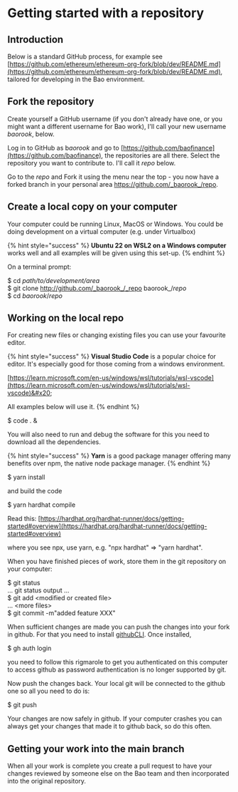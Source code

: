 # Getting started with a repository

## Introduction

Below is a standard GitHub process, for example see [https://github.com/ethereum/ethereum-org-fork/blob/dev/README.md](https://github.com/ethereum/ethereum-org-fork/blob/dev/README.md), tailored for developing in the Bao environment.&#x20;

## Fork the repository

Create yourself a GitHub username (if you don't already have one, or you might want a different username for Bao work), I'll call your new username _baorook_, below.

Log in to GitHub as &#x62;_&#x61;orook_ and go to [https://github.com/baofinance](https://github.com/baofinance), the repositories are all there. Select the repository you want to contribute to. I'll call it _repo_ below.

Go to the _repo_ and Fork it using the menu near the top - you now have a forked   branch in your personal area https://github.com/_baorook_/repo.

## Create a local copy on your computer

Your computer could be running Linux, MacOS or Windows. You could be doing development on a virtual computer (e.g. under Virtualbox)&#x20;

{% hint style="success" %}
**Ubuntu 22 on WSL2 on a Windows computer** works well and all examples will be given using this set-up.
{% endhint %}

On a terminal prompt:

$ cd _path/to/development/area_ \
$ git clone http://github.com/_baorook_/_repo baorook_/_repo_ \
$ cd _baorook_/_repo_

## Working on the local repo

For creating new files or changing existing files you can use your favourite editor.&#x20;

{% hint style="success" %}
**Visual Studio Code** is a popular choice for editor. It's especially good for those coming from a windows environment.

[https://learn.microsoft.com/en-us/windows/wsl/tutorials/wsl-vscode](https://learn.microsoft.com/en-us/windows/wsl/tutorials/wsl-vscode)&#x20;

All examples below will use it.
{% endhint %}

$ code . &

You will also need to run and debug the software for this you need to download all the dependencies.

{% hint style="success" %}
**Yarn** is a good package manager offering many benefits over npm, the native node package manager.
{% endhint %}

$ yarn install

and build the code

$ yarn hardhat compile

Read this: [https://hardhat.org/hardhat-runner/docs/getting-started#overview](https://hardhat.org/hardhat-runner/docs/getting-started#overview)

where you see npx, use yarn, e.g. "npx hardhat" => "yarn hardhat".

When you have finished pieces of work, store them in the git repository on your computer:

$ git status\
&#x20;   ... git status output ...\
$ git add \<modified or created file>\
&#x20;   ... \<more files>\
$ git commit -m"added feature XXX"

When sufficient changes are made you can push the changes into your fork in github. For that you need to install [githubCLI](https://github.com/cli/cli). Once installed,

$ gh auth login

you need to follow this rigmarole to get you authenticated on this computer to access github as password authentication is no longer supported by git.

Now push the changes back. Your local git will be connected to the github one so all you need to do is:

$ git push

Your changes are now safely in github. If your computer crashes you can always get your changes that made it to github back, so do this often.

## Getting your work into the main branch

When all your work is complete you create a pull request to have your changes reviewed by someone else on the Bao team and then incorporated into the original repository.


